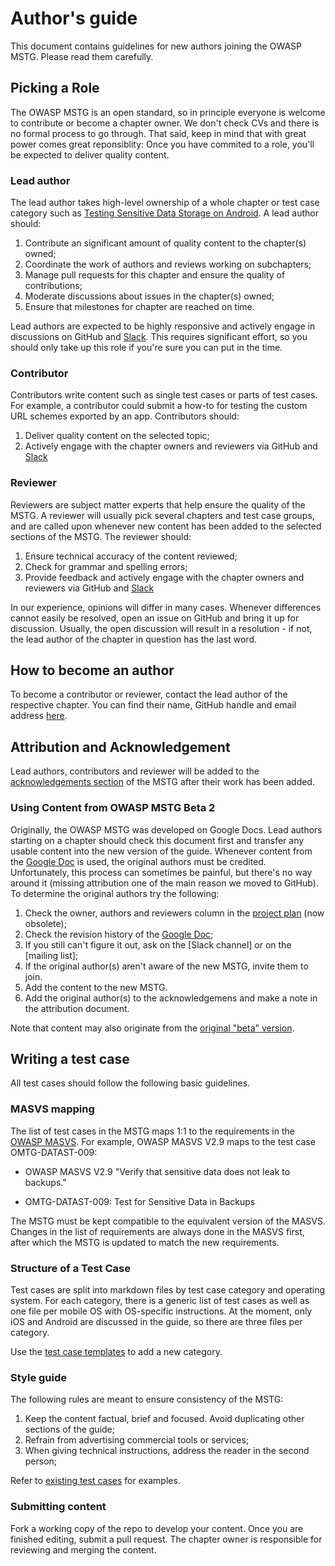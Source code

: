 # Author's guide

This document contains guidelines for new authors joining the OWASP MSTG. Please read them carefully.

## Picking a Role

The OWASP MSTG is an open standard, so in principle everyone is welcome to contribute or become a chapter owner. We don't check CVs and there is no formal process to go through. That said, keep in mind that with great power comes great reponsiblity: Once you have commited to a role, you'll be expected to deliver quality content.

### Lead author

The lead author takes high-level ownership of a whole chapter or test case category such as [Testing Sensitive Data Storage on Android](https://github.com/b-mueller/owasp-mstg/blob/master/Document/Testcases/0x00a_OMTG-DATAST_Android.md). A lead author should:

1. Contribute an significant amount of quality content to the chapter(s) owned;
2. Coordinate the work of authors and reviews working on subchapters;
3. Manage pull requests for this chapter and ensure the quality of contributions;
4. Moderate discussions about issues in the chapter(s) owned;
5. Ensure that milestones for chapter are reached on time.

Lead authors are expected to be highly responsive and actively engage in discussions on GitHub and [Slack](https://owasp.slack.com/messages/project-mobile_omtg/details/). This requires significant effort, so you should only take up this role if you're sure you can put in the time. 

### Contributor

Contributors write content such as single test cases or parts of test cases. For example, a contributor could submit a how-to for testing the custom URL schemes exported by an app. Contributors should:

1. Deliver quality content on the selected topic;
2. Actively engage with the chapter owners and reviewers via GitHub and [Slack](https://owasp.slack.com/messages/project-mobile_omtg/details/)

### Reviewer

Reviewers are subject matter experts that help ensure the quality of the MSTG. A reviewer will usually pick several chapters and test case groups, and are called upon whenever new content has been added to the selected sections of the MSTG. The reviewer should:

1. Ensure technical accuracy of the content reviewed;
2. Check for grammar and spelling errors;
3. Provide feedback and actively engage with the chapter owners and reviewers via GitHub and [Slack](https://owasp.slack.com/messages/project-mobile_omtg/details/)

In our experience, opinions will differ in many cases. Whenever differences cannot easily be resolved, open an issue on GitHub and bring it up for discussion. Usually, the open discussion will result in a resolution - if not, the lead author of the chapter in question has the last word.

## How to become an author

To become a contributor or reviewer, contact the lead author of the respective chapter. You can find their name, GitHub handle and email address [here](https://github.com/b-mueller/owasp-mstg/blob/master/attribution.md).

## Attribution and Acknowledgement

Lead authors, contributors and reviewer will be added to the [acknowledgements section](https://github.com/b-mueller/owasp-mstg/blob/master/Document/0x01-Acknowledgements.md) of the MSTG after their work has been added.

### Using Content from OWASP MSTG Beta 2

Originally, the OWASP MSTG was developed on Google Docs. Lead authors starting on a chapter should check this document first and transfer any usable content into the new version of the guide. Whenever content from the [Google Doc](https://docs.google.com/document/d/132Ose0jdQwN6Z_Fp0VOJtVdGCufIwligwmf6oT0lmK8/edit#) is used, the original authors must be credited. Unfortunately, this process can sometimes be painful, but there's no way around it (missing attribution one of the main reason we moved to GitHub). To determine the original authors try the following:

1. Check the owner, authors and reviewers column in the [project plan](http://goo.gl/SsXAvC) (now obsolete);
2. Check the revision history of the [Google Doc](https://docs.google.com/document/d/132Ose0jdQwN6Z_Fp0VOJtVdGCufIwligwmf6oT0lmK8/edit#);
3. If you still can't figure it out, ask on the [Slack channel] or on the [mailing list];
4. If the original author(s) aren't aware of the new MSTG, invite them to join.
5. Add the content to the new MSTG.
6. Add the original author(s) to the acknowledgemens and make a note in the attribution document.

Note that content may also originate from the [original "beta" version](https://docs.google.com/document/d/1Z2nCRfe84D3t3IuEm9idX51lh51uzIerFaCV0Z74tbA/edit?ts=56f10e7f).

## Writing a test case

All test cases should follow the following basic guidelines.

### MASVS mapping

The list of test cases in the MSTG maps 1:1 to the requirements in the [OWASP MASVS](https://github.com/OWASP/owasp-masvs). For example, OWASP MASVS V2.9 maps to the test case OMTG-DATAST-009:

- OWASP MASVS V2.9 "Verify that sensitive data does not leak to backups."

-  OMTG-DATAST-009: Test for Sensitive Data in Backups

The MSTG must be kept compatible to the equivalent version of the MASVS. Changes in the list of requirements are always done in the MASVS first, after which the MSTG is updated to match the new requirements.

### Structure of a Test Case

Test cases are split into markdown files by test case category and operating system. For each category, there is a generic list of test cases as well as one file per mobile OS with OS-specific instructions. At the moment, only iOS and Android are discussed in the guide, so there are three files per category.

Use the [test case templates](https://github.com/b-mueller/owasp-mstg/tree/master/Templates) to add a new category.

### Style guide

The following rules are meant to ensure consistency of the MSTG:

1. Keep the content factual, brief and focused. Avoid duplicating other sections of the guide;
2. Refrain from advertising commercial tools or services;
3. When giving technical instructions, address the reader in the second person;

Refer to [existing test cases](https://github.com/b-mueller/owasp-mstg/blob/master/Document/Testcases/0x00a_OMTG-DATAST_Android.md#OMTG-DATAST-009) for examples.

### Submitting content

Fork a working copy of the repo to develop your content. Once you are finished editing, submit a pull request. The chapter owner is responsible for reviewing and merging the content.
